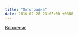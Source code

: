 ```yaml
---
title: "Фотография"
date: 2016-02-28 23:07:00 +0300
---
```



[Вложение](https://vk.com/photo41076938_404004258)
